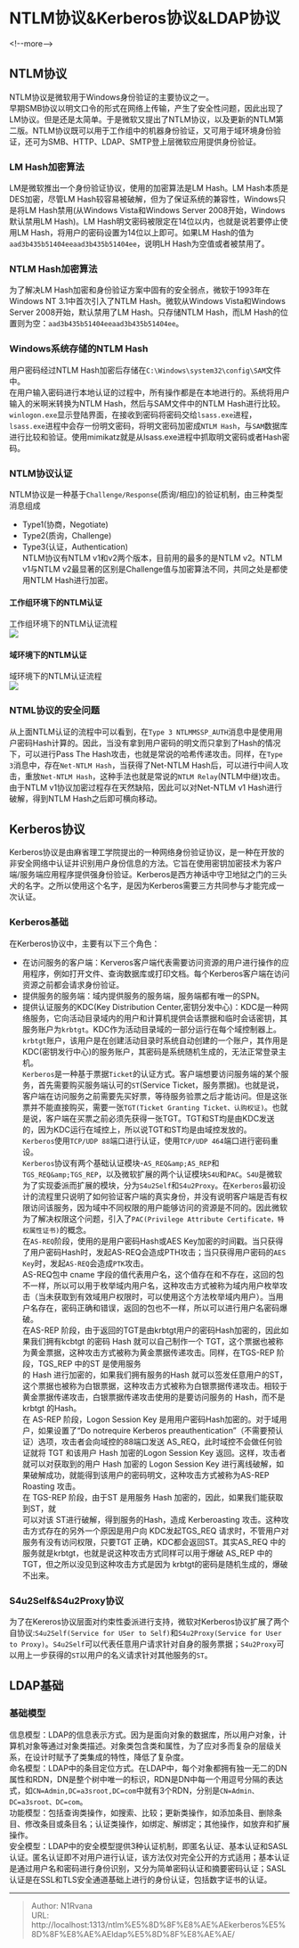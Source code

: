 # NTLM协议&amp;Kerberos协议&amp;LDAP协议

  
  
&lt;!--more--&gt;  
## NTLM协议  
NTLM协议是微软用于Windows身份验证的主要协议之一。  
早期SMB协议以明文口令的形式在网络上传输，产生了安全性问题，因此出现了LM协议。但是还是太简单。于是微软又提出了NTLM协议，以及更新的NTLM第二版。NTLM协议既可以用于工作组中的机器身份验证，又可用于域环境身份验证，还可为SMB、HTTP、LDAP、SMTP登上层微软应用提供身份验证。  
### LM Hash加密算法  
LM是微软推出一个身份验证协议，使用的加密算法是LM Hash。LM Hash本质是DES加密，尽管LM Hash较容易被破解，但为了保证系统的兼容性，Windows只是将LM Hash禁用(从Windows Vista和Windows Server 2008开始，Windows默认禁用LM Hash)。LM Hash明文密码被限定在14位以内，也就是说若要停止使用LM Hash，将用户的密码设置为14位以上即可。如果LM Hash的值为`aad3b435b51404eeaad3b435b51404ee`，说明LH Hash为空值或者被禁用了。  
### NTLM Hash加密算法  
为了解决LM Hash加密和身份验证方案中固有的安全弱点，微软于1993年在Windows NT 3.1中首次引入了NTLM Hash。微软从Windows Vista和Windows Server 2008开始，默认禁用了LM Hash。只存储NTLM Hash，而LM Hash的位置则为空：`aad3b435b51404eeaad3b435b51404ee`。  
### Windows系统存储的NTLM Hash  
用户密码经过NTLM Hash加密后存储在`C:\Windows\system32\config\SAM`文件中。  
在用户输入密码进行本地认证的过程中，所有操作都是在本地进行的。系统将用户输入的米啊米转换为NTLM Hash，然后与SAM文件中的NTLM Hash进行比较。`winlogon.exe`显示登陆界面，在接收到密码将密码交给`lsass.exe`进程，`lsass.exe`进程中会存一份明文密码，将明文密码加密成`NTLM Hash`，与`SAM`数据库进行比较和验证。使用mimikatz就是从lsass.exe进程中抓取明文密码或者Hash密码。  
### NTLM协议认证  
NTLM协议是一种基于`Challenge/Response`(质询/相应)的验证机制，由三种类型消息组成  
- Type1(协商，Negotiate)  
- Type2(质询，Challenge)  
- Type3(认证，Authentication)  
NTLM协议有NTLM v1和v2两个版本，目前用的最多的是NTLM v2。NTLM v1与NTLM v2最显著的区别是Challenge值与加密算法不同，共同之处是都使用NTLM Hash进行加密。  
#### 工作组环境下的NTLM认证  
工作组环境下的NTLM认证流程  
![](https://picture-1304797147.cos.ap-nanjing.myqcloud.com/picture/202504181149847.png)
#### 域环境下的NTLM认证  
域环境下的NTLM认证流程  
![](https://picture-1304797147.cos.ap-nanjing.myqcloud.com/picture/202504181344016.png)
### NTML协议的安全问题  
从上面NTLM认证的流程中可以看到，在`Type 3 NTLMMSSP_AUTH`消息中是使用用户密码Hash计算的。因此，当没有拿到用户密码的明文而只拿到了Hash的情况下，可以进行Pass The Hash攻击，也就是常说的哈希传递攻击。同样，在`Type 3`消息中，存在`Net-NTLM Hash`，当获得了Net-NTLM Hash后，可以进行中间人攻击，重放`Net-NTLM Hash`，这种手法也就是常说的`NTLM Relay`(NTLM中继)攻击。由于NTLM v1协议加密过程存在天然缺陷，因此可以对Net-NTLM v1 Hash进行破解，得到NTLM Hash之后即可横向移动。  
## Kerberos协议  
Kerberos协议是由麻省理工学院提出的一种网络身份验证协议，是一种在开放的非安全网络中认证并识别用户身份信息的方法。它旨在使用密钥加密技术为客户端/服务端应用程序提供强身份验证。Kerberos是西方神话中守卫地狱之门的三头犬的名字。之所以使用这个名字，是因为Kerberos需要三方共同参与才能完成一次认证。  
### Kerberos基础  
在Kerberos协议中，主要有以下三个角色：  
- 在访问服务的客户端：Kerveros客户端代表需要访问资源的用户进行操作的应用程序，例如打开文件、查询数据库或打印文档。每个Kerberos客户端在访问资源之前都会请求身份验证。  
- 提供服务的服务端：域内提供服务的服务端，服务端都有唯一的SPN。  
- 提供认证服务的KDC(Key Distribution Center,密钥分发中心)：KDC是一种网络服务，它向活动目录域内的用户和计算机提供会话票据和临时会话密钥，其服务账户为`krbtgt`。KDC作为活动目录域的一部分运行在每个域控制器上。  
`krbtgt`账户，该用户是在创建活动目录时系统自动创建的一个账户，其作用是KDC(密钥发行中心)的服务账户，其密码是系统随机生成的，无法正常登录主机。  
`Kerberos`是一种基于票据`Ticket`的认证方式。客户端想要访问服务端的某个服务，首先需要购买服务端认可的`ST`(Service Ticket，服务票据)。也就是说，客户端在访问服务之前需要先买好票，等待服务验票之后才能访问。但是这张票并不能直接购买，需要一张`TGT(Ticket Granting Ticket、认购权证)`。也就是说，客户端在买票之前必须先获得一张TGT。TGT和ST均是由KDC发送的，因为KDC运行在域控上，所以说TGT和ST均是由域控发放的。  
`Kerberos`使用`TCP/UDP 88`端口进行认证，使用`TCP/UDP 464`端口进行密码重设。  
`Kerberos`协议有两个基础认证模块-`AS_REQ&amp;AS_REP`和`TGS_REQ&amp;TGS_REP`，以及微软扩展的两个认证模块`S4U`和`PAC`。`S4U`是微软为了实现委派而扩展的模块，分为`S4u2Self`和`S4u2Proxy`。在`Kerberos`最初设计的流程里只说明了如何验证客户端的真实身份，并没有说明客户端是否有权限访问该服务，因为域中不同权限的用户能够访问的资源是不同的。因此微软为了解决权限这个问题，引入了`PAC(Privilege Attribute Certificate，特权属性证书)`的概念。  
在`AS-REQ`阶段，使用的是用户密码Hash或AES Key加密的时间戳。当只获得了用户密码Hash时，发起AS-REQ会造成PTH攻击；当只获得用户密码的`AES Key`时，发起`AS-REQ`会造成`PTK`攻击。  
AS-REQ包中 cname 字段的值代表用户名，这个值存在和不存在，这回的包不一样，所以可以用于枚举域内用户名，这种攻击方式被称为域内用户枚举攻击（当未获取到有效域用户权限时，可以使用这个方法枚举域内用户）。当用户名存在，密码正确和错误，返回的包也不一样，所以可以进行用户名密码爆破。  
在AS-REP 阶段，由于返回的TGT是由krbtgt用户的密码Hash加密的，因此如果我们拥有kcbtgt 的密码 Hash 就可以自己制作一个 TGT，这个票据也被称为黄金票据，这种攻击方式被称为黄金票据传递攻击。同样，在TGS-REP 阶段，TGS_REP 中的ST 是使用服务  
的 Hash 进行加密的，如果我们拥有服务的Hash 就可以签发任意用户的ST，这个票据也被称为白银票据，这种攻击方式被称为白银票据传递攻击。相较于黄金票据传递攻击，白银票据传递攻击使用的是要访问服务的 Hash，而不是 krbtgt 的Hash。  
在 AS-REP 阶段，Logon Session Key 是用用户密码Hash加密的。对于域用户，如果设置了“Do notrequire Kerberos preauthentication”（不需要预认证）选项，攻击者会向域控的88端口发送 AS_REQ，此时域控不会做任何验证就将 TGT 和该用户 Hash 加密的Logon Session Key 返回。这样，攻击者就可以对获取到的用户 Hash 加密的 Logon Session Key 进行离线破解，如果破解成功，就能得到该用户的密码明文，这种攻击方式被称为AS-REP Roasting 攻击。  
在 TGS-REP 阶段，由于ST 是用服务 Hash 加密的，因此，如果我们能获取到ST，就  
可以对该 ST进行破解，得到服务的Hash，造成 Kerberoasting 攻击。这种攻击方式存在的另外一个原因是用户向 KDC发起TGS_REQ 请求时，不管用户对服务有没有访问权限，只要TGT 正确，KDC都会返回ST。其实AS_REQ 中的服务就是krbtgt，也就是说这种攻击方式同样可以用于爆破 AS_REP 中的TGT，但之所以没见到这种攻击方式是因为 krbtgt的密码是随机生成的，爆破不出来。  
### S4u2Self&amp;S4u2Proxy协议  
为了在Kereros协议层面对约束性委派进行支持，微软对Kerberos协议扩展了两个自协议:`S4u2Self(Service for USer to Self)`和`S4u2Proxy(Service for User to Proxy)`。`S4u2Self`可以代表任意用户请求针对自身的服务票据；`S4u2Proxy`可以用上一步获得的`ST`以用户的名义请求针对其他服务的`ST`。  
## LDAP基础  
### 基础模型  
信息模型：LDAP的信息表示方式。因为是面向对象的数据库，所以用户对象，计算机对象等通过对象类描述。对象类包含类和属性，为了应对多而复杂的层级关系，在设计时赋予了类集成的特性，降低了复杂度。  
命名模型：LDAP中的条目定位方式。在LDAP中，每个对象都拥有独一无二的DN属性和RDN，DN是整个树中唯一的标识，RDN是DN中每一个用逗号分隔的表达式，如`CN=Admin,DC=a3sroot,DC=com`中就有3个RDN，分别是`CN=Admin、DC=a3sroot、DC=com`。  
功能模型：包括查询类操作，如搜索、比较；更新类操作，如添加条目、删除条目、修改条目或条目名；认证类操作，如绑定、解绑定；其他操作，如放弃和扩展操作。  
安全模型：LDAP中的安全模型提供3种认证机制，即匿名认证、基本认证和SASL认证。匿名认证即不对用户进行认证，该方法仅对完全公开的方式适用；基本认证是通过用户名和密码进行身份识别，又分为简单密码认证和摘要密码认证；SASL认证是在SSL和TLS安全通道基础上进行的身份认证，包括数字证书的认证。  
  

---

> Author: N1Rvana  
> URL: http://localhost:1313/ntlm%E5%8D%8F%E8%AE%AEkerberos%E5%8D%8F%E8%AE%AEldap%E5%8D%8F%E8%AE%AE/  

